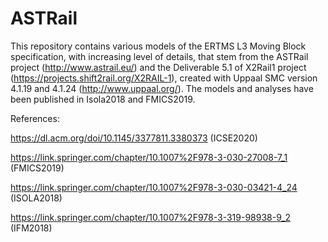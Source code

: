 # ASTRail
This repository contains various models of the ERTMS L3 Moving Block specification, with increasing level of details,  that stem from the ASTRail project (http://www.astrail.eu/) and the Deliverable 5.1 of X2Rail1 project (https://projects.shift2rail.org/X2RAIL-1), created with Uppaal SMC version 4.1.19 and 4.1.24 (http://www.uppaal.org/). 
The models and analyses have been published in Isola2018 and FMICS2019.

References:

https://dl.acm.org/doi/10.1145/3377811.3380373                    (ICSE2020)

https://link.springer.com/chapter/10.1007%2F978-3-030-27008-7_1   (FMICS2019)

https://link.springer.com/chapter/10.1007%2F978-3-030-03421-4_24  (ISOLA2018)

https://link.springer.com/chapter/10.1007%2F978-3-319-98938-9_2   (IFM2018)
